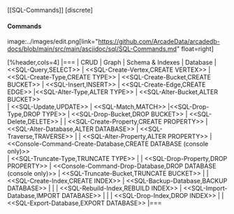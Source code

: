 [[SQL-Commands]]
[discrete]
#### Commands 
image:../images/edit.png[link="https://github.com/ArcadeData/arcadedb-docs/blob/main/src/main/asciidoc/sql/SQL-Commands.md" float=right]

[%header,cols=4]
|===
| CRUD | Graph | Schema & Indexes | Database 
| <<SQL-Query,SELECT>> | <<SQL-Create-Vertex,CREATE VERTEX>> | <<SQL-Create-Type,CREATE TYPE>> | <<SQL-Create-Bucket,CREATE BUCKET>> 
| <<SQL-Insert,INSERT>> | <<SQL-Create-Edge,CREATE EDGE>> |<<SQL-Alter-Type,ALTER TYPE>> | <<SQL-Alter-Bucket,ALTER BUCKET>>   
| <<SQL-Update,UPDATE>> | <<SQL-Match,MATCH>>  |<<SQL-Drop-Type,DROP TYPE>> | <<SQL-Drop-Bucket,DROP BUCKET>> 
| <<SQL-Delete,DELETE>> |  | <<SQL-Create-Property,CREATE PROPERTY>> | <<SQL-Alter-Database,ALTER DATABASE>>
| <<SQL-Traverse,TRAVERSE>> |  |  <<SQL-Alter-Property,ALTER PROPERTY>> | <<Console-Command-Create-Database,CREATE DATABASE (console only)>>   
| <<SQL-Truncate-Type,TRUNCATE TYPE>> |  | <<SQL-Drop-Property,DROP PROPERTY>> | <<Console-Command-Drop-Database,DROP DATABASE (console only)>> 
| <<SQL-Truncate-Bucket,TRUNCATE BUCKET>> | | <<SQL-Create-Index,CREATE INDEX>> |  <<SQL-Backup-Database,BACKUP DATABASE>>
| | | <<SQL-Rebuild-Index,REBUILD INDEX>>  |  <<SQL-Import-Database,IMPORT DATABASE>>
| | | <<SQL-Drop-Index,DROP INDEX>>  |  | <<SQL-Export-Database,EXPORT DATABASE>>
|===